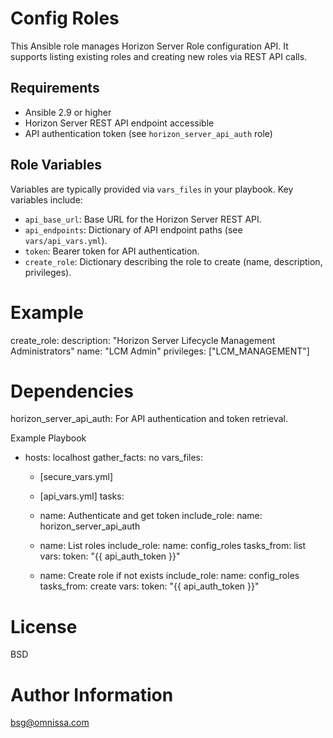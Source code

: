 Config Roles
============

This Ansible role manages Horizon Server Role configuration API. It supports listing existing roles and creating new roles via REST API calls.

Requirements
------------

- Ansible 2.9 or higher
- Horizon Server REST API endpoint accessible
- API authentication token (see `horizon_server_api_auth` role)

Role Variables
--------------

Variables are typically provided via `vars_files` in your playbook. Key variables include:

- `api_base_url`: Base URL for the Horizon Server REST API.
- `api_endpoints`: Dictionary of API endpoint paths (see `vars/api_vars.yml`).
- `token`: Bearer token for API authentication.
- `create_role`: Dictionary describing the role to create (name, description, privileges).

Example
=======
create_role:
  description: "Horizon Server Lifecycle Management Administrators"
  name: "LCM Admin"
  privileges: ["LCM_MANAGEMENT"]

Dependencies
============
horizon_server_api_auth: For API authentication and token retrieval.

Example Playbook
- hosts: localhost
  gather_facts: no
  vars_files:
    - [secure_vars.yml]
    - [api_vars.yml]
  tasks:
    - name: Authenticate and get token
      include_role:
        name: horizon_server_api_auth

    - name: List roles
      include_role:
        name: config_roles
        tasks_from: list
      vars:
        token: "{{ api_auth_token }}"

    - name: Create role if not exists
      include_role:
        name: config_roles
        tasks_from: create
      vars:
        token: "{{ api_auth_token }}"

License
=======
BSD

Author Information
==================
bsg@omnissa.com